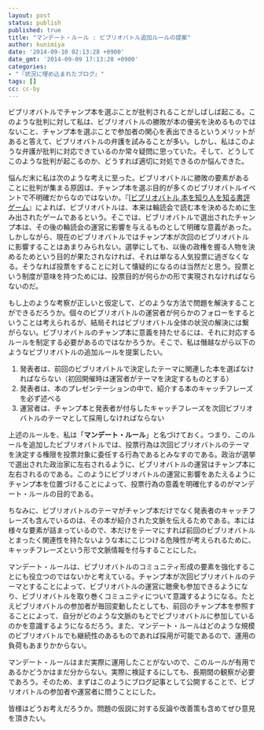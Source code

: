 ```yaml
---
layout: post
status: publish
published: true
title: "マンデート・ルール : ビブリオバトル追加ルールの提案"
author: kunimiya
date: '2014-09-10 02:13:28 +0900'
date_gmt: '2014-09-09 17:13:28 +0900'
categories:
- "『状況に埋め込まれたブログ』"
tags: []
cc: cc-by
---
```

<p>ビブリオバトルでチャンプ本を選ぶことが批判されることがしばしば起こる。このような批判に対して私は、ビブリオバトルの勝敗が本の優劣を決めるものではないこと、チャンプ本を選ぶことで参加者の関心を表出できるというメリットがあると答えて、ビブリオバトルの弁護を試みることが多い。しかし、私はこのような弁護が批判に対応できているのか常々疑問に思っていた。そして、どうしてこのような批判が起こるのか、どうすれば適切に対処できるのか悩んできた。</p>
<p>悩んだ末に私は次のような考えに至った。ビブリオバトルに勝敗の要素があることに批判が集まる原因は、チャンプ本を選ぶ目的が多くのビブリオバトルイベントで不明確だからなのではないか。『[<a href="http://www.amazon.co.jp/gp/product/4166609017?tag=dhatenanejpkuni-22">ビブリオバトル 本を知り人を知る書評ゲーム</a>』によれば、ビブリオバトルは、本来は輪読会で読む本を決めるために生み出されたゲームであるという。そこでは、ビブリオバトルで選出されたチャンプ本は、その後の輪読会の運営に影響を与えるものとして明確な意義があった。しかしながら、現在のビブリオバトルではチャンプ本が次回のビブリオバトルに影響することはあまりみられない。選挙にしても、以後の政権を握る人物を決めるためという目的が果たされなければ、それは単なる人気投票に過ぎなくなる。そうなれば投票をすることに対して懐疑的になるのは当然だと思う。投票という制度が意味を持つためには、投票目的が何らかの形で実現されなければならないのだ。</p>
<p>もし上のような考察が正しいと仮定して、どのような方法で問題を解決することができるだろうか。個々のビブリオバトルの運営者が何らかのフォローをするということは考えられるが、結局それはビブリオバトル全体の状況の解決には繋がらない。ビブリオバトルのチャンプ本に意義を持たせるには、それに対応するルールを制定する必要があるのではなかろうか。そこで、私は僭越ながら以下のようなビブリオバトルの追加ルールを提案したい。</p>
<ol>
<li>発表者は、前回のビブリオバトルで決定したテーマに関連した本を選ばなければならない（初回開催時は運営者がテーマを決定するものとする）</li>
<li>発表者は、本のプレゼンテーションの中で、紹介する本のキャッチフレーズを必ず述べる</li>
<li>運営者は、チャンプ本と発表者が付与したキャッチフレーズを次回ビブリオバトルのテーマとして採用しなければならない</li>
</ol>
<p>上述のルールを、私は「<strong>マンデート・ルール</strong>」と名づけておく。つまり、このルールを追加したビブリオバトルでは、投票行為は次回ビブリオバトルのテーマを決定する権限を投票対象に委任する行為であるとみなすのである。政治が選挙で選出された政治家に左右されるように、ビブリオバトルの運営はチャンプ本に左右されるのである。このようにビブリオバトルの運営に影響をあたえるようにチャンプ本を位置づけることによって、投票行為の意義を明確化するのがマンデート・ルールの目的である。</p>
<p>ちなみに、ビブリオバトルのテーマがチャンプ本だけでなく発表者のキャッチフレーズも含んでいるのは、その本が紹介された文脈を伝えるためである。本には様々な要素が詰まっているので、本だけをテーマにすれば前回のビブリオバトルとまったく関連性を持たないような本にこじつける危険性が考えられるために、キャッチフレーズという形で文脈情報を付与することにした。</p>
<p>マンデート・ルールは、ビブリオバトルのコミュニティ形成の要素を強化することにも役立つのではないかと考えている。チャンプ本が次回ビブリオバトルのテーマとすることによって、ビブリオバトルの運営に聴衆も参加できるようになり、ビブリオバトルを取り巻くコミュニティについて意識するようになる。たとえビブリオバトルの参加者が毎回変動したとしても、前回のチャンプ本を参照することによって、自分がどのような文脈のもとでビブリオバトルに参加しているのかを意識するようになるだろう。また、マンデート・ルールはどのような規模のビブリオバトルでも継続性のあるものであれば採用が可能であるので、運用の負荷もあまりかからない。</p>
<p>マンデート・ルールはまだ実際に運用したことがないので、このルールが有用であるかどうかはまだ分からない。実際に検証するにしても、長期間の観察が必要であろう。そのため、まずはこのようにブログ記事として公開することで、ビブリオバトルの参加者や運営者に問うことにした。</p>
<p>皆様はどうお考えだろうか。問題の仮説に対する反論や改善策も含めてぜひ意見を頂きたい。</p>
